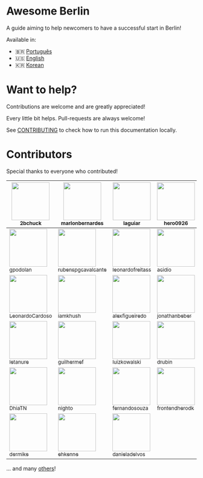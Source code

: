 # Awesome Berlin
A guide aiming to help newcomers to have a successful start in Berlin!

Available in:

- :brazil: [Português](https://marlonbernardes.github.io/awesome-berlin/pt-br/)
- :us: [English](https://marlonbernardes.github.io/awesome-berlin/en/)
- :kr: [Korean](https://marlonbernardes.github.io/awesome-berlin/kr/)

# Want to help?
Contributions are welcome and are greatly appreciated!

Every little bit helps. Pull-requests are always welcome!

See [CONTRIBUTING](./CONTRIBUTING.md) to check how to run this documentation locally.

# Contributors

Special thanks to everyone who contributed!

<!-- contributors:start -->
 | [<img src="https://avatars0.githubusercontent.com/u/1901968?v=4" width="100px" /><br /><sub>2bchuck</sub>](https://github.com/2bchuck) | [<img src="https://avatars1.githubusercontent.com/u/2975955?v=4" width="100px" /><br /><sub>marlonbernardes</sub>](https://github.com/marlonbernardes) | [<img src="https://avatars3.githubusercontent.com/u/6086?v=4" width="100px" /><br /><sub>laguiar</sub>](https://github.com/laguiar) | [<img src="https://avatars0.githubusercontent.com/u/24406427?v=4" width="100px" /><br /><sub>hero0926</sub>](https://github.com/hero0926) | [<img src="https://avatars0.githubusercontent.com/u/4949000?v=4" width="100px" /><br /><sub>gregdeane</sub>](https://github.com/gregdeane)
|---|---|---|---|---|
 | [<img src="https://avatars1.githubusercontent.com/u/29275608?v=4" width="100px" /><br /><sub>gpodolan</sub>](https://github.com/gpodolan) | [<img src="https://avatars2.githubusercontent.com/u/739913?v=4" width="100px" /><br /><sub>rubenspgcavalcante</sub>](https://github.com/rubenspgcavalcante) | [<img src="https://avatars1.githubusercontent.com/u/8210163?v=4" width="100px" /><br /><sub>leonardofreitass</sub>](https://github.com/leonardofreitass) | [<img src="https://avatars1.githubusercontent.com/u/551895?v=4" width="100px" /><br /><sub>acidio</sub>](https://github.com/acidio) | [<img src="https://avatars3.githubusercontent.com/u/446112?v=4" width="100px" /><br /><sub>pedrovitti</sub>](https://github.com/pedrovitti)
 | [<img src="https://avatars0.githubusercontent.com/u/1775157?v=4" width="100px" /><br /><sub>LeonardoCardoso</sub>](https://github.com/LeonardoCardoso) | [<img src="https://avatars1.githubusercontent.com/u/404460?v=4" width="100px" /><br /><sub>iamkhush</sub>](https://github.com/iamkhush) | [<img src="https://avatars0.githubusercontent.com/u/944615?v=4" width="100px" /><br /><sub>alexfigueiredo</sub>](https://github.com/alexfigueiredo) | [<img src="https://avatars1.githubusercontent.com/u/8309341?v=4" width="100px" /><br /><sub>jonathanbeber</sub>](https://github.com/jonathanbeber) | [<img src="https://avatars1.githubusercontent.com/u/88917?v=4" width="100px" /><br /><sub>nicbou</sub>](https://github.com/nicbou)
 | [<img src="https://avatars3.githubusercontent.com/u/81244?v=4" width="100px" /><br /><sub>letanure</sub>](https://github.com/letanure) | [<img src="https://avatars3.githubusercontent.com/u/101073?v=4" width="100px" /><br /><sub>guilhermef</sub>](https://github.com/guilhermef) | [<img src="https://avatars1.githubusercontent.com/u/112706?v=4" width="100px" /><br /><sub>luizkowalski</sub>](https://github.com/luizkowalski) | [<img src="https://avatars0.githubusercontent.com/u/237513?v=4" width="100px" /><br /><sub>drubin</sub>](https://github.com/drubin) | [<img src="https://avatars2.githubusercontent.com/u/450069?v=4" width="100px" /><br /><sub>mathiasgrimm</sub>](https://github.com/mathiasgrimm)
 | [<img src="https://avatars3.githubusercontent.com/u/2914703?v=4" width="100px" /><br /><sub>DhiaTN</sub>](https://github.com/DhiaTN) | [<img src="https://avatars2.githubusercontent.com/u/397851?v=4" width="100px" /><br /><sub>nighto</sub>](https://github.com/nighto) | [<img src="https://avatars1.githubusercontent.com/u/502575?v=4" width="100px" /><br /><sub>fernandosouza</sub>](https://github.com/fernandosouza) | [<img src="https://avatars2.githubusercontent.com/u/1649432?v=4" width="100px" /><br /><sub>frontendherodk</sub>](https://github.com/frontendherodk) | [<img src="https://avatars3.githubusercontent.com/u/36678?v=4" width="100px" /><br /><sub>duduBaiao</sub>](https://github.com/duduBaiao)
 | [<img src="https://avatars2.githubusercontent.com/u/4582134?v=4" width="100px" /><br /><sub>dermike</sub>](https://github.com/dermike) | [<img src="https://avatars0.githubusercontent.com/u/3342195?v=4" width="100px" /><br /><sub>ehkenne</sub>](https://github.com/ehkenne) | [<img src="https://avatars0.githubusercontent.com/u/26120299?v=4" width="100px" /><br /><sub>danieladelvos</sub>](https://github.com/danieladelvos)
<!-- contributors:end -->

... and many [others](https://github.com/marlonbernardes/awesome-berlin/graphs/contributors)!

